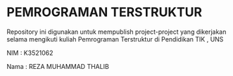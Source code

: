 # PEMROGRAMAN TERSTRUKTUR
Repository ini digunakan untuk mempublish project-project yang dikerjakan selama mengikuti kuliah Pemrograman Terstruktur di Pendidikan TIK , UNS

NIM : K3521062

Nama : REZA MUHAMMAD THALIB
